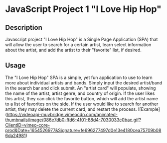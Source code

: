 # JavaScript Project 1 "I Love Hip Hop"

## Description

Javascript project "I Love Hip Hop" is a Single Page Application (SPA) that will allow the user to search for a certain artist, learn select information about the artist, and add the artist to their "favorite" list, if desired.


## Usage

The "I Love Hip Hop" SPA is a simple, yet fun application to use to learn more about individual artists and bands. Simply input the desired artist/band in the search bar and click submit. An "artist card" will populate, showing the name of the artist, artist genre, and country of origin. If the user likes this artist, they can click the favorite button, which will add the artist name to a list of favorites on the side. If the user would like to search for another artist, they may delete the current card, and restart the process.
![Example] (https://videoapi-muybridge.vimeocdn.com/animated-thumbnails/image/086e7db0-ffd6-4f01-88d4-7030033c0bac.gif?ClientID=vimeo-core-prod&Date=1654526977&Signature=fe696277497d0e13e4180cea75709b086da24981)